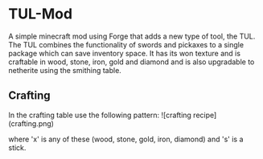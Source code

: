 # TUL-Mod
A simple minecraft mod using Forge that adds a new type of tool, the TUL.
The TUL combines the functionality of swords and pickaxes to a single package which can save inventory space.
It has its won texture and is craftable in wood, stone, iron, gold and diamond and is also upgradable to netherite using the smithing table.
## Crafting
In the crafting table use the following pattern:
![crafting recipe] (crafting.png)

where 'x' is any of these (wood, stone, gold, iron, diamond)
and 's' is a stick.



